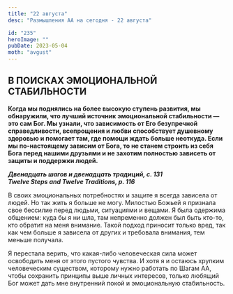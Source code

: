 ```yaml
---
title: "22 августа"
desc: "Размышления АА на сегодня - 22 августа"

id: "235"
heroImage: ""
pubDate: 2023-05-04
moth: "avgust"
---
```


## В ПОИСКАХ ЭМОЦИОНАЛЬНОЙ СТАБИЛЬНОСТИ

**Когда мы поднялись на более высокую ступень развития, мы обнаружили, что
лучший источник эмоциональной стабильности — это сам Бог. Мы узнали, что
зависимость от Его безупречной справедливости, всепрощения и любви
способствует душевному здоровью и помогает там, где помощи ждать больше
неоткуда. Если мы по-настоящему зависим от Бога, то не станем строить из себя
Бога перед нашими друзьями и не захотим полностью зависеть от защиты и
поддержки людей.**

**_Двенадцать шагов и двенадцать традиций, с. 131  
Twelve Steps and Twelve Traditions, p. 116_**

В своих эмоциональных потребностях и защите я всегда зависела от людей. Но так
жить я больше не могу. Милостью Божьей я признала свое бессилие перед людьми,
ситуациями и вещами. Я была одержима общением: куда бы я ни шла, там
непременно должен был быть кто-то, кто обратит на меня внимание. Такой подход
приносит только вред, так как чем больше я зависела от других и требовала
внимания, тем меньше получала.

Я перестала верить, что какая-либо человеческая сила может освободить меня от
этого пустого чувства. И хотя я и остаюсь хрупким человеческим существом,
которому нужно работать по Шагам АА, чтобы сохранить принципы выше личных
интересов, только любящий Бог может дать мне внутренний покой и эмоциональную
стабильность.
